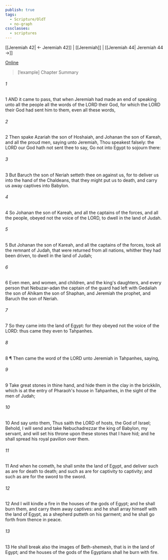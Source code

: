 ```yaml
---
publish: true
tags:
  - Scripture/OldT
  - no-graph
cssclasses:
  - scriptures
---
```

[[Jeremiah 42| ← Jeremiah 42]] | [[Jeremiah]] | [[Jeremiah 44| Jeremiah 44 →]]

[Online](https://churchofjesuschrist.org/study/scriptures/ot/jer/43?lang=eng)

>[!example] Chapter Summary
>
###### 1
1 AND it came to pass, that when Jeremiah had made an end of speaking unto all the people all the words of the LORD their God, for which the LORD their God had sent him to them, even all these words,
###### 2
2 Then spake Azariah the son of Hoshaiah, and Johanan the son of Kareah, and all the proud men, saying unto Jeremiah, Thou speakest falsely: the LORD our God hath not sent thee to say, Go not into Egypt to sojourn there:
###### 3
3 But Baruch the son of Neriah setteth thee on against us, for to deliver us into the hand of the Chaldeans, that they might put us to death, and carry us away captives into Babylon.
###### 4
4 So Johanan the son of Kareah, and all the captains of the forces, and all the people, obeyed not the voice of the LORD, to dwell in the land of Judah.
###### 5
5 But Johanan the son of Kareah, and all the captains of the forces, took all the remnant of Judah, that were returned from all nations, whither they had been driven, to dwell in the land of Judah;
###### 6
6 Even men, and women, and children, and the king's daughters, and every person that Nebuzar-adan the captain of the guard had left with Gedaliah the son of Ahikam the son of Shaphan, and Jeremiah the prophet, and Baruch the son of Neriah.
###### 7
7 So they came into the land of Egypt: for they obeyed not the voice of the LORD: thus came they even to Tahpanhes.
###### 8
8 ¶ Then came the word of the LORD unto Jeremiah in Tahpanhes, saying,
###### 9
9 Take great stones in thine hand, and hide them in the clay in the brickkiln, which is at the entry of Pharaoh's house in Tahpanhes, in the sight of the men of Judah;
###### 10
10 And say unto them, Thus saith the LORD of hosts, the God of Israel; Behold, I will send and take Nebuchadrezzar the king of Babylon, my servant, and will set his throne upon these stones that I have hid; and he shall spread his royal pavilion over them.
###### 11
11 And when he cometh, he shall smite the land of Egypt, and deliver such as are for death to death; and such as are for captivity to captivity; and such as are for the sword to the sword.
###### 12
12 And I will kindle a fire in the houses of the gods of Egypt; and he shall burn them, and carry them away captives: and he shall array himself with the land of Egypt, as a shepherd putteth on his garment; and he shall go forth from thence in peace.
###### 13
13 He shall break also the images of Beth-shemesh, that is in the land of Egypt; and the houses of the gods of the Egyptians shall he burn with fire.



